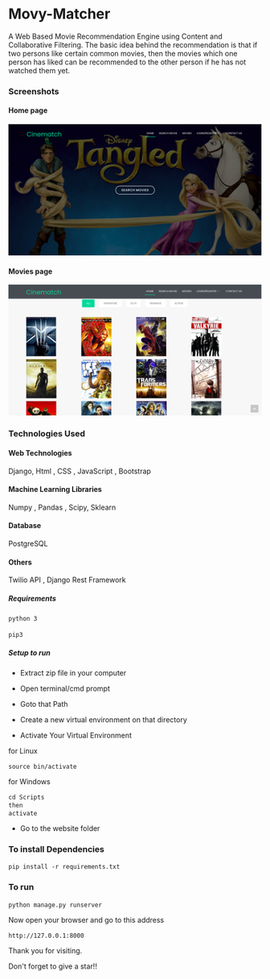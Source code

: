 # Movy-Matcher
A Web Based Movie Recommendation Engine using Content and Collaborative Filtering. The basic idea behind the recommendation is that if two persons like certain common movies, then the movies which one person has liked can be recommended to the other person if he has not watched them yet. 

### Screenshots

#### Home page
![home](https://github.com/shag527/Movy-Matchism/blob/master/home.png)

#### Movies page
![recom](https://github.com/shag527/Movy-Matchism/blob/master/movies.png)


### Technologies Used

#### Web Technologies
Django, Html , CSS , JavaScript , Bootstrap

#### Machine Learning Libraries
Numpy , Pandas , Scipy, Sklearn

#### Database
PostgreSQL

#### Others
Twilio API , Django Rest Framework

##### Requirements
```
python 3

pip3
```

##### Setup to run

+ Extract zip file in your computer

+ Open terminal/cmd prompt

+ Goto that Path

+ Create a new virtual environment on that directory

+ Activate Your Virtual Environment

for Linux
```
source bin/activate
```
for Windows
```
cd Scripts
then
activate
```
+ Go to the website folder

### To install Dependencies

```
pip install -r requirements.txt
```

### To run
```
python manage.py runserver
```
Now open your browser and go to this address
```
http://127.0.0.1:8000
```
Thank you for visiting.

Don't forget to give a star!!
